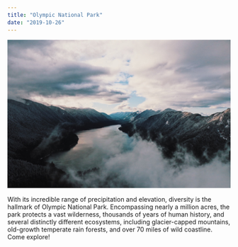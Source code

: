```yaml
---
title: "Olympic National Park"
date: "2019-10-26"
---
```


![Olympic](./olympic.jpg)

With its incredible range of precipitation and elevation, diversity is the hallmark of Olympic National Park. Encompassing nearly a million acres, the park protects a vast wilderness, thousands of years of human history, and several distinctly different ecosystems, including glacier-capped mountains, old-growth temperate rain forests, and over 70 miles of wild coastline. Come explore!
